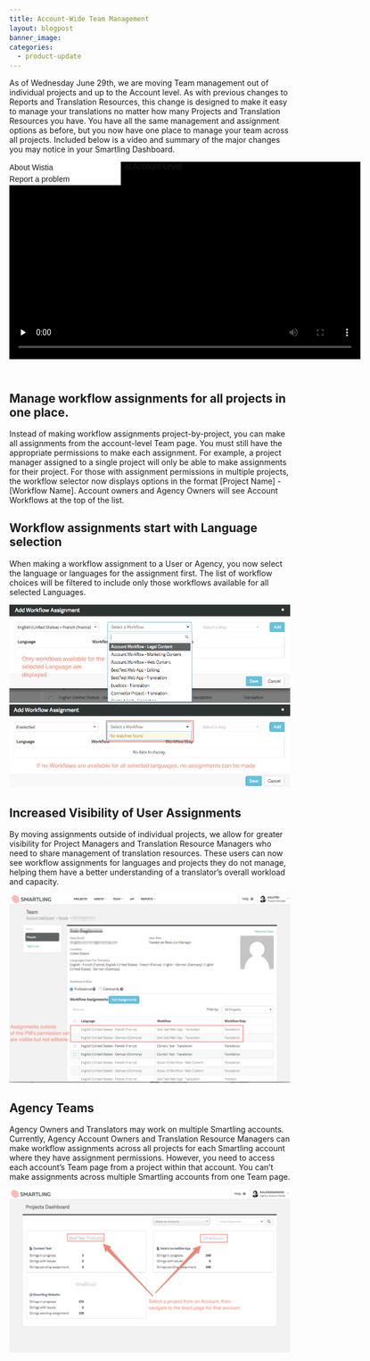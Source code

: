 ```yaml
---
title: Account-Wide Team Management
layout: blogpost
banner_image:
categories:
  - product-update
---
```



As of Wednesday June 29th, we are moving Team management out of individual projects and up to the Account level. As with previous changes to Reports and Translation Resources, this change is designed to make it easy to manage your translations no matter how many Projects and Translation Resources you have. You have all the same management and assignment options as before, but you now have one place to manage your team across all projects. Included below is a video and summary of the major changes you may notice in your Smartling Dashboard.

<script src="//fast.wistia.com/embed/medias/qli6lswh3o.jsonp" async=""></script>

<script src="//fast.wistia.com/assets/external/E-v1.js" async=""></script>

<div class="wistia_embed wistia_async_qli6lswh3o" style="height: 382px; width: 630px;" id="wistia-qli6lswh3o-1"><div id="wistia_chrome_34" class="w-chrome" tabindex="0" aria-label="Wistia Video Player - Team at Account Level" style="display: inline-block; height: 382px; margin: 0px; padding: 0px; position: relative; vertical-align: top; width: 100%; zoom: 1; outline: none; overflow: hidden; box-sizing: content-box;"><div id="wistia_grid_44_wrapper" style="display: block; height: 382px; width: 630px;"><div id="wistia_grid_44_above" style="height: 0px; font-size: 0px; line-height: 0px;">&nbsp;</div><div id="wistia_grid_44_main" style="width: 630px; height: 354px; left: 0px; margin-top: 0px;"><div id="wistia_grid_44_behind">&nbsp;</div><div id="wistia_grid_44_center"><div id="wistia_video_wrapper_52" style="display: inline-block; height: 100%; margin: 0px; padding: 0px; position: relative; vertical-align: top; width: 100%; zoom: 1; overflow: hidden;"><div id="wistia_43_vulcan" class="bp-640" style="background: rgb(0, 0, 0); display: block; height: 100%; overflow: hidden; position: relative; width: 100%;"><video crossorigin="anonymous" id="wistia_43" preload="none" poster="//fast.wistia.com/assets/images/blank.gif" type="video/mp4" style="background: transparent; display: block; height: 100%; position: relative; visibility: visible; width: 100%; object-fit: fill;"><source id="wistia_43_source" src="https://embedwistia-a.akamaihd.net/deliveries/299a3239523d58ce571d26632995bb9601272c20/file.mp4" type="video/mp4" /></video><div class="w-control-bar"><div class="w-control-bar__region w-control-bar__region--left"><button id="wistia_smallPlayButton_77" class="w-control w-control--play paused w-is-visible" alt="Click to play" tabindex="0" aria-label="Play" title="Play" style="position: relative;"></button><div class="w-control--icon"><button id="wistia_smallPlayButton_77" class="w-control w-control--play paused w-is-visible" alt="Click to play" tabindex="0" aria-label="Play" title="Play" style="position: relative;"><svg version="1.1" xmlns="http://www.w3.org/2000/svg" xmlns:xlink="http://www.w3.org/1999/xlink" x="0px" y="0px" viewbox="0 0 10 14.3" enable-background="new 0 0 10 14.3" xml:space="preserve" class="wistia_vulcan_svg_icon wistia_vulcan_svg_icon_play wistia_vulcan_svg_icon_play_small"> <polygon points="0,0 0,14.3 10,7.5 " /> </svg></button></div></div><div class="w-control-bar__region w-control-bar__region--center"><div class="w-control-bar__region w-control-bar__region--thumbscrubber"><div class="w-chapter-title" style="left: 0px;">&nbsp;</div></div><div id="wistia_playbarControl_94" class="w-control wistia_playbar w-control--playbar w-is-visible" alt="Playbar - click to seek"><div class="w-control--icon">&nbsp;</div><div id="wistia_playbar_mask_96" class="wistia_playbar_mask" tabindex="0" role="slider" aria-label="playbar" aria-valuenow="0:00"><div id="time_positioner_103" class="wistia_time_positioner" style="width: 0px;"><div id="time_104" class="wistia_time" style="right: auto; left: 9px;">1:13</div></div><div id="wistia_playbar_slider_97" class="wistia_playbar_slider" style="transform: translateX(-50%);"><div id="wistia_playbar_completed_98" class="wistia_playbar_completed">&nbsp;</div><div id="wistia_playbar_unplayed_mask_99" class="wistia_playbar_unplayed_mask"><div id="wistia_playbar_unplayed_slider_100" class="wistia_playbar_unplayed_slider" style="transform: translateX(-50%);"><div id="wistia_playbar_buffered_101" class="wistia_playbar_buffered">&nbsp;</div><div id="wistia_playbar_background_102" class="wistia_playbar_background">&nbsp;</div></div></div></div><div id="wistia_hover_line105" class="wistia_playbar_hover_line" style="left: 0%;">&nbsp;</div></div></div></div><div class="w-control-bar__region w-control-bar__region--centerMobile"><div id="wistia_playbarPlaceholder_109" class="w-control wistia_playbar_placeholder w-control--playbar-placeholder w-playbar-placeholder w-is-visible"><div class="w-control--icon">&nbsp;</div><div class="wistia_placeholder_time_element wistia_time">1:13</div></div></div><div class="w-control-bar__region w-control-bar__region--right"><div class="w-control-bar__region w-control-bar__region--captions">&nbsp;</div><div class="w-control-bar__region w-control-bar__region--volume"><div id="wistia_volume2_79" class="w-control w-control--volume w-is-visible number-active-2" style="position: relative;" alt="Volume (100%) - click and drag horizontally to change"><button class="w-control--icon" tabindex="0" aria-label="Mute" title="Mute" style="background: none; cursor: pointer;"><svg xmlns="http://www.w3.org/2000/svg" xmlns:xlink="http://www.w3.org/1999/xlink" version="1.1" class="wistia_vulcan_svg wistia_vulcan_svg_volume" x="0px" y="0px" viewbox="0 0 20.3 17.3" style="enable-background:new 0 0 20.3 17.3;" xml:space="preserve"> <g class="wistia_vulcan_svg_volume_speaker_group"> <g class="wistia_vulcan_svg_volume_speaker_group_inner"> <polygon class="wistia_vulcan_svg_volume_speaker" fill="#FFFFFF" points="4,7 0,7 0,11 4,11 8,15 8,3" /> <g class="wistia_vulcan_svg_volume_waves"> <path class="wistia_vulcan_svg_volume_wave wistia_vulcan_svg_wave_1" stroke-width="2px" stroke-linecap="round" stroke-miterlimit="10" d="M13.2,3.5c0,0,1.1,2.5,1.1,5s-1.1,5-1.1,5" fill="none" stroke="#ffffff" /> <path class="wistia_vulcan_svg_volume_wave wistia_vulcan_svg_wave_2" stroke-width="2px" stroke-linecap="round" stroke-miterlimit="10" d="M17,1c0,0,1.7,3.8,1.7,7.5S17,16,17,16" fill="none" stroke="#ffffff" /> <g class="wistia_vulcan_svg_volume_x wistia_vulcan_svg_volume_wave"> <path fill="#ffffff" stroke-width="2px" stroke-linecap="round" stroke-miterlimit="10" d="M11.4,11.4c-0.1,0-0.3,0-0.4-0.1c-0.2-0.2-0.2-0.5,0-0.7l4.3-4.3c0.2-0.2,0.5-0.2,0.7,0 c0.2,0.2,0.2,0.5,0,0.7l-4.3,4.3C11.6,11.4,11.5,11.4,11.4,11.4z" /> <path fill="#ffffff" stroke-width="2px" stroke-linecap="round" stroke-miterlimit="10" d="M15.7,11.4c-0.1,0-0.3,0-0.4-0.1L11,7c-0.2-0.2-0.2-0.5,0-0.7s0.5-0.2,0.7,0l4.3,4.3c0.2,0.2,0.2,0.5,0,0.7,C15.9,11.4,15.8,11.4,15.7,11.4z" /> </g> </g> </g> </g> </svg></button><div class="wistia_vulcan_volume_slider" tabindex="0" aria-label="Volume Slider" aria-valuemin="0" aria-valuemax="100" role="slider"><div class="wistia_vulcan_volume_track_hit"><div class="wistia_vulcan_volume_track"><div class="wistia_vulcan_volume_level"><div class="wistia_vulcan_volume_grabber_hit"><div class="wistia_vulcan_volume_grabber"><div class="wistia_vulcan_volume_dot_grabber">&nbsp;</div></div></div></div></div></div></div></div></div><div class="w-control-bar__region w-control-bar__region--share"><div class="w-component w-component--share"><div><div class="w-menu w-menu--share" style="left: -80px;"><ul class="w-menu__list"><li class="w-menu__list-item" tabindex="-1" data-tabto=".w-control--share">&nbsp;</li></ul></div><button title="Share Control" aria-label="Share Control" class="w-control w-control--share"></button><div class="w-control--icon"><button title="Share Control" aria-label="Share Control" class="w-control w-control--share"><svg version="1.1" xmlns="http://www.w3.org/2000/svg" x="0px" y="0px" viewbox="0 0 25 22.3" enable-background="new 0 0 25 22.3" class="wistia_vulcan_svg_icon wistia_vulcan_svg_icon_social"><g><polyline fill="none" stroke="#000000" stroke-width="2" stroke-linecap="round" stroke-linejoin="round" stroke-miterlimit="10" points=" 10.8,6.5 0.8,6.5 0.8,21.5 23.8,21.5 23.8,12.6 	" /><polyline fill="none" stroke="#000000" stroke-width="2" stroke-linecap="round" stroke-linejoin="round" stroke-miterlimit="10" points=" 21.2,9.1 24.3,2.9 18,0.8 	" /><path fill="none" stroke="#000000" stroke-width="2" stroke-linecap="round" stroke-linejoin="round" stroke-miterlimit="10" d=" M24,3.2c-7.5,2.1-12.2,6.6-12.2,13" /></g></svg></button></div><div class="embed-code-copier">&nbsp;</div></div></div></div><div class="w-control-bar__region w-control-bar__region--settings"><div class="w-component w-component--settings"><div><div class="w-menu w-menu--share" style="left: -80px;"><ul class="w-menu__list"><li class="w-menu__list-item w-menu__list-item--Speed"><button tabindex="-1" class="w-menu__section-title" title="Speed" alt="Speed" aria-label="Speed"></button><div class="w-menu__section-title_label"><button tabindex="-1" class="w-menu__section-title" title="Speed" alt="Speed" aria-label="Speed">Speed</button></div><div class="w-menu__section-title_value">1x</div><div class="w-menu__collapsable-wrapper" style="height: 0px;"><ul class="w-menu__list w-menu__list--collapsable w-is-transitioned"><li class="w-menu__list-item"><button tabindex="-1" class="w-menu__list-link w-menu__list-link--checkable" data-optionkey="0.5" title="0.5x" alt="0.5x" aria-label="0.5x">0.5x</button></li><li class="w-menu__list-item"><button tabindex="-1" class="w-menu__list-link w-menu__list-link--checkable is-checked" data-optionkey="1" title="1x" alt="1x" aria-label="1x">1x</button></li><li class="w-menu__list-item"><button tabindex="-1" class="w-menu__list-link w-menu__list-link--checkable" data-optionkey="1.5" title="1.5x" alt="1.5x" aria-label="1.5x">1.5x</button></li><li class="w-menu__list-item"><button tabindex="-1" class="w-menu__list-link w-menu__list-link--checkable" data-optionkey="2" title="2x" alt="2x" aria-label="2x">2x</button></li><li tabindex="-1" data-tabto=".w-menu__list-item--Quality button" class="w-menu__list-item">&nbsp;</li></ul></div></li><li class="w-menu__list-item w-menu__list-item--Quality"><button tabindex="-1" class="w-menu__section-title" title="Quality" alt="Quality" aria-label="Quality"></button><div class="w-menu__section-title_label"><button tabindex="-1" class="w-menu__section-title" title="Quality" alt="Quality" aria-label="Quality">Quality</button></div><div class="w-menu__section-title_value">360p</div><div class="w-menu__collapsable-wrapper" style="height: 0px;"><ul class="w-menu__list w-menu__list--collapsable w-is-transitioned"><li class="w-menu__list-item"><button tabindex="-1" class="w-menu__list-link w-menu__list-link--checkable" data-optionkey="mp4_h264_181k" title="224p" alt="224p" aria-label="224p">224p</button></li><li class="w-menu__list-item"><button tabindex="-1" class="w-menu__list-link w-menu__list-link--checkable" data-optionkey="mp4_h264_646k" title="360p" alt="360p" aria-label="360p">360p</button></li><li class="w-menu__list-item"><button tabindex="-1" class="w-menu__list-link w-menu__list-link--checkable" data-optionkey="mp4_h264_305k" title="540p" alt="540p" aria-label="540p">540p</button></li><li class="w-menu__list-item"><button tabindex="-1" class="w-menu__list-link w-menu__list-link--checkable" data-optionkey="mp4_h264_388k" title="720p" alt="720p" aria-label="720p">720p</button></li><li tabindex="-1" data-tabto=".w-menu__list-item--close-settings" class="w-menu__list-item">&nbsp;</li></ul></div></li><li tabindex="-1" data-tabto=".w-control--settings" class="w-menu__list-item w-menu__list-item--close-settings">&nbsp;</li></ul></div><button class="w-control w-control--settings w-is-visible" title="Settings" alt="Settings" tabindex="0" aria-label="Settings"></button><div class="w-control--icon"><button class="w-control w-control--settings w-is-visible" title="Settings" alt="Settings" tabindex="0" aria-label="Settings"><svg x="0px" y="0px" viewbox="0 0 19 19" enable-background="new 0 0 19 19" class="wistia_vulcan_svg_icon wistia_vulcan_svg_icon_settings"><path d="M17.8,8.8h-2c-0.2-1-0.5-2-1-2.7l1.4-1.5c0.5-0.5,0.5-1.3,0-1.7c-0.5-0.5-1.2-0.5-1.7,0l-1.5,1.4 c-0.7-0.5-1.5-0.8-2.5-1v-2c0-0.7-0.3-1.2-1-1.2s-1,0.5-1,1.2v2.1c-1,0.2-1.8,0.5-2.5,1L4.5,2.8c-0.5-0.5-1.2-0.5-1.7,0 S2.3,4,2.8,4.5l1.5,1.8c-0.5,0.7-0.8,1.6-1,2.6H1.2C0.5,8.8,0,9.2,0,9.8s0.5,1,1.2,1h2.1c0.2,1,0.5,1.6,1,2.3l-1.5,1.4 c-0.5,0.5-0.5,1.2,0,1.7c0.2,0.2,0.5,0.3,0.8,0.3s0.6-0.1,0.8-0.4l1.6-1.5c0.7,0.5,1.5,0.8,2.5,1v2.1c0,0.7,0.3,1.2,1,1.2 s1-0.5,1-1.2v-2c1-0.2,1.8-0.5,2.5-1l1.4,1.4c0.2,0.2,0.5,0.3,0.9,0.3s0.6-0.1,0.8-0.3c0.5-0.5,0.5-1.2,0-1.7l-1.4-1.3 c0.5-0.7,0.9-1.4,1-2.4h2c0.7,0,1.2-0.3,1.2-1S18.5,8.8,17.8,8.8z M9.6,14.1C7,14.1,5,12,5,9.5S7,4.9,9.6,4.9s4.6,2.1,4.6,4.6 S12.1,14.1,9.6,14.1z" /></svg></button></div></div></div></div><div class="w-control-bar__region w-control-bar__region--airplay"><button id="wistia_airplayButton_80" class="w-control w-control--fullscreen" alt="Airplay" tabindex="0" aria-label="Airplay" title="Airplay" style="position: relative; user-select: none;"></button><div class="w-control--icon"><button id="wistia_airplayButton_80" class="w-control w-control--fullscreen" alt="Airplay" tabindex="0" aria-label="Airplay" title="Airplay" style="position: relative; user-select: none;"><svg width="40px" height="34px" viewbox="0 0 40 34" version="1.1" xmlns="http://www.w3.org/2000/svg" xmlns:xlink="http://www.w3.org/1999/xlink" class="wistia_vulcan_svg_icon wistia_vulcan_svg_icon_airplay"> <g stroke="none" fill="none"> <polyline stroke="#000000" stroke-width="2" points="14.52 23 9 23 9 10 32 10 32 23 26.48 23" /> <polygon fill="#000000" points="20.5 20 25.5 26 15.5 26" /> </g> </svg></button></div></div><div class="w-control-bar__region w-control-bar__region--chromecast"><div id="wistia_undefined_87" class="w-control w-control--fullscreen" alt="Chromecast" tabindex="0" aria-label="Chromecast" title="Chromecast" style="position: relative; user-select: none;"><div class="w-control--icon"><svg class="wistia_vulcan_svg_icon_chromecast" width="40px" height="34px" viewbox="0 0 40 34" version="1.1"> <defs></defs> <g stroke="none" stroke-width="1" fill="none" fill-rule="evenodd"> <g> <g transform="translate(8.000000, 5.000000)"> <path d="M1,18 L1,21 L4,21 C4,19.34 2.66,18 1,18 L1,18 Z M1,14 L1,16 C3.76,16 6,18.24 6,21 L8,21 C8,17.13 4.87,14 1,14 L1,14 Z M1,10 L1,12 C5.97,12 10,16.03 10,21 L12,21 C12,14.92 7.07,10 1,10 L1,10 Z M21,3 L3,3 C1.9,3 1,3.9 1,5 L1,8 L3,8 L3,5 L21,5 L21,19 L14,19 L14,21 L21,21 C22.1,21 23,20.1 23,19 L23,5 C23,3.9 22.1,3 21,3 L21,3 Z" fill="#FFFFFF" /> <rect x="0" y="0" width="24" height="24" /> </g> </g> </g> </svg></div></div></div><div class="w-control-bar__region w-control-bar__region--chapters"><div><nothing></nothing></div></div><div class="w-control-bar__region w-control-bar__region--fullscreen"><button id="wistia_fullscreenButton_88" class="w-control w-control--fullscreen" alt="Fullscreen - click to toggle" tabindex="0" aria-label="Fullscreen" title="Fullscreen" style="position: relative; user-select: none;"></button><div class="w-control--icon"><button id="wistia_fullscreenButton_88" class="w-control w-control--fullscreen" alt="Fullscreen - click to toggle" tabindex="0" aria-label="Fullscreen" title="Fullscreen" style="position: relative; user-select: none;"><svg version="1.1" xmlns="http://www.w3.org/2000/svg" xmlns:xlink="http://www.w3.org/1999/xlink" x="0px" y="0px" viewbox="0 0 27.5 19.5" enable-background="new 0 0 27.5 19.5" xml:space="preserve" class="wistia_vulcan_svg_icon wistia_vulcan_svg_icon_fullscreen"> <g> <polyline fill="none" stroke="#000000" stroke-width="2" stroke-linecap="round" stroke-linejoin="round" stroke-miterlimit="10" points="26.8,5.1 26.8,0.8 20.5,0.8" /> <polyline fill="none" stroke="#000000" stroke-width="2" stroke-linecap="round" stroke-linejoin="round" stroke-miterlimit="10" points="7,0.8 0.7,0.8 0.7,5.1" /> <polyline fill="none" stroke="#000000" stroke-width="2" stroke-linecap="round" stroke-linejoin="round" stroke-miterlimit="10" points="20.5,18.8 26.8,18.8 26.8,14.4	" /> <polyline fill="none" stroke="#000000" stroke-width="2" stroke-linecap="round" stroke-linejoin="round" stroke-miterlimit="10" points="0.7,14.4 0.7,18.8 7,18.8" /> </g> <rect x="5.8" y="4.8" fill="none" stroke="#000000" stroke-width="2" stroke-linecap="round" stroke-linejoin="round" stroke-miterlimit="10" width="16" height="10" /> </svg></button></div></div><div class="w-control-bar__region w-control-bar__region--branding">&nbsp;</div></div></div><div class="w-menu-bar">&nbsp;</div><div id="wistia_57.thumbnail" tabindex="-1" style="cursor: default; display: block; height: 354px; overflow: hidden; outline: none; position: absolute; width: 630px; left: 0px; top: 0px;"><img id="wistia_57.thumbnail_img" alt="Wistia video thumbnail - Team at Account Level" src="https://embedwistia-a.akamaihd.net/deliveries/78efc19404381c978935733ab6e65e2f847715f9.jpg?image_crop_resized=640x360" style="border: 0px solid rgb(0, 0, 0); display: block; float: none; height: 354px; margin: 0px; max-height: none; max-width: none; padding: 0px; position: absolute; width: 630px; left: 0px; top: 0px;" /></div><div id="wistia_loading_110" class="w-control wistia-loading" style="top: 0px;"><div class="wistia-loading__mask">&nbsp;</div><div class="wistia-loading__svg-position"><svg class="wistia-loading__svg" version="1.1" xmlns="http://www.w3.org/2000/svg" xmlns:xlink="http://www.w3.org/1999/xlink" x="0px" y="0px" viewbox="0 0 127 80" enable-background="new 0 0 127 80" xml:space="preserve"> <polygon class="wistia-loading__polygon wl-d" points="63,30.3 63,49.7 66,47.7 66,32.3 " /> <polygon class="wistia-loading__polygon wl-c" points="63,30.3 60,28.2 60,51.8 62,50.4 63,49.7 63,30.3 " /> <polygon class="wistia-loading__polygon wl-b" points="57,26.1 57,53.9 60,51.8 60,28.2 " /> <polygon class="wistia-loading__polygon wl-a" points="54,24 54,56 57,53.9 57,26.1 " /> <polygon class="wistia-loading__polygon wl-g" points="73,37.2 72,36.5 72,43.5 73,42.8 75,41.4 75,38.6 " /> <polygon class="wistia-loading__polygon wl-e" points="66,32.3 66,47.7 69,45.6 69,34.4 " /> <polygon class="wistia-loading__polygon wl-h" points="75,38.6 75,41.4 77,40 " /> <polygon class="wistia-loading__polygon wl-f" points="69,34.4 69,45.6 72,43.5 72,36.5 " /> </svg></div></div><div id="wistia_context_menu_111" class="w-control w-control--context-menu w-context-menu" style="background-color: rgb(255, 255, 255); box-shadow: rgba(0, 0, 0, 0.2) 0px 3px 10px; left: 0px; line-height: 1.5em; position: absolute; text-shadow: none; top: 0px; width: 200px; z-index: 100000;"><a href="https://wistia.com/about-wistia?about=287307" target="_blank" class="w-context-menu__item w-is-visible aboutWistia w-context-menu__item--aboutWistia" style="display: block; text-decoration: none;">About Wistia</a><a href="#" class="w-context-menu__item w-is-visible reportAProblem w-context-menu__item--reportAProblem" style="display: block; text-decoration: none;">Report a problem</a></div><div class="w-tooltip w-tooltip--wistia_vulcan_storyboard" style="position: absolute; overflow: hidden; z-index: 13; width: 0px; height: 0px; bottom: 56px; right: 0px;"><div class="wistia_vulcan_storyboard_view" style="position: absolute; color: rgb(255, 255, 255); overflow: hidden; width: 0px; height: 0px;"><div class="wistia_vulcan_storyboard_time" style="position: absolute; background: rgba(0, 0, 0, 0.34902); font-family: WistiaPlayerOverpass, sans-serif; padding: 2px 4px; color: rgb(255, 255, 255); z-index: 10; bottom: 0px; width: 100%; text-align: center;">&nbsp;</div><div style="display: block; position: absolute; overflow: hidden; top: 0px; right: 0px; bottom: 0px; left: 0px;"><div class="w-storyboard-viewer" style="position: relative; overflow: hidden; width: 150px; height: 84px;"><div class="w-storyboard-viewer__storyboard" style="position: absolute; top: 0px; left: 0px; width: 200px; height: 112px; background-position: 0px 0px; background-size: 1500px 1260px;">&nbsp;</div></div></div></div></div><div class="w-report-a-problem w-is-transparent w-is-hidden"><div class="w-report-a-problem__centered-content"><div class="w-report-a-problem__form-content"><p>Thanks for reporting a problem. We'll attach technical data about this session to help us figure out the issue. Which of these best describes the problem?</p><select class="w-report-a-problem__category" title="Problem Category" aria-label="Problem Category"><option value="">Choose one</option><option value="stuttering">Video plays but frequently stutters</option><option value="low_quality">Video has poor quality</option><option value="fails_to_play">Video fails to play</option><option value="other">Other</option></select><p>Any other details or context?</p><textarea class="w-report-a-problem__description" title="Problem Description" aria-label="Problem Description"></textarea></div><div class="w-report-a-problem__button-row"><div class="w-report-a-problem__form-feedback w-report-a-problem__form-feedback--blank">&nbsp;</div><a href="#" class="w-report-a-problem__cancel">Cancel</a><button class="w-report-a-problem__send">Send</button></div></div></div><div class="w-status-bar">message</div><div data-testid="big-play-button">&nbsp;</div></div></div></div><div id="wistia_grid_44_front">&nbsp;</div><div id="wistia_grid_44_top_inside"><div id="wistia_grid_44_top" style="height: 0px; font-size: 0px; line-height: 0px;">&nbsp;</div></div><div id="wistia_grid_44_bottom_inside"><div id="wistia_grid_44_bottom" style="height: 0px; font-size: 0px; line-height: 0px;">&nbsp;</div></div><div id="wistia_grid_44_left_inside"><div id="wistia_grid_44_left" style="height: 0px; font-size: 0px; line-height: 0px;">&nbsp;</div></div><div id="wistia_grid_44_right_inside"><div id="wistia_grid_44_right" style="height: 0px; font-size: 0px; line-height: 0px;">&nbsp;</div></div></div><div id="wistia_grid_44_below"><div id="wistia_50_socialbar" class="wistia_socialbar" style="height: 25px; visibility: hidden;"><style id="wistia_51_style" type="text/css" class="wistia_injected_style">#wistia_50_socialbar {
display: block;
height: 25px;
line-height: 22px;
margin: 0;
overflow: hidden;
padding: 3px 0 0 0;
position: static;
text-align: left;
}
#wistia_50_socialbar img {
border: 0;
margin:0;
padding:0;
vertical-align:top;
}
#wistia_50_socialbar .socialbar_container {
display:inline;
}
#wistia_50_socialbar .socialbar_button {
border: 0;
border-radius: 0;
display: inline-block;
*display: inline;
margin: 0 8px 2px 0;
padding: 0;
position: static;
vertical-align: top;
zoom: 1;
}
#wistia_50_socialbar_embed_input {
border: 1px solid #ccc !important;
color: #444;
display: none;
font-size: 10px;
height: 18px;
line-height:18px;
margin:0 4px 0 0;
padding: 0 !important;
width: 120px;
}
#wistia_50_socialbar_embed_input.visible {
display: inline-block;
*display: inline;
vertical-align: top;
zoom:1;
}
#wistia_50_socialbar_email {
background: url(https://fast.wistia.com/socialbar/images/socialbuttons_sprite.png) -63px 0;
height: 20px;
text-decoration:none !important;
width: 57px;
}
#wistia_50_socialbar_email:hover {
background-position:-63px -20px;
}
#wistia_50_socialbar_email:active {
background-position:-63px -40px;
}
#wistia_50_socialbar_download {
background: url(https://fast.wistia.com/socialbar/images/socialbuttons_sprite.png?bust=20121107) -175px 0;
height: 20px;
text-decoration:none !important;
width: 80px;
}
#wistia_50_socialbar_download:hover {
background-position:-175px -20px;
}
#wistia_50_socialbar_download:active {
background-position:-175px -40px;
}
#wistia_50_socialbar_embed {
background: url(https://fast.wistia.com/socialbar/images/socialbuttons_sprite.png);
height: 20px;
text-decoration:none !important;
width: 63px;
}
#wistia_50_socialbar_embed:hover {
background-position:0 -20px;
}
#wistia_50_socialbar_embed:active {
background-position:0 -40px;
}
#wistia_50_socialbar_videoStats {
background: url(https://fast.wistia.com/socialbar/images/socialbuttons_sprite.png) -120px 0;
height: 20px;
text-decoration:none !important;
width: 55px;
}
#wistia_50_socialbar_videoStats:hover {
background-position:-120px -20px;
}
#wistia_50_socialbar_videoStats:active {
background-position:-120px -40px;
}
#wistia_50_socialbar_facebook {
height:21px;
width:150px;
}
#wistia_50_socialbar_twitter {
height:20px;
width:56px;
}
#wistia_50_socialbar_googlePlus {
height:23px;
width:32px;
}
#wistia_50_socialbar_digg {
height:23px;
width:76px;
}
#wistia_50_socialbar_reddit {
height:22px;
margin-top:1px;
width:58px;
}
#wistia_50_socialbar_stumbleUpon {
height:18px;
width:74px;
}
#wistia_50_socialbar_tumblr {
background:url('http://platform.tumblr.com/v1/share_1.png') 0 0 no-repeat transparent;
height:20px;
overflow:hidden;
text-indent:-9999px;
width:81px;
}
#wistia_50_socialbar_linkedIn {
height:21px;
}
#wistia_50_socialbar #wistia_50_socialbar_wistia {
float:right;
margin-right:0;
}
#wistia_50_socialbar #wistia_50_socialbar_play_count .wistia_play_count_label {
display: inline-block;
*display: inline;
font-family: verdana, sans-serif;
font-size: 12px;
margin-right: 5px;
vertical-align: top;
zoom: 1;
}
#wistia_50_socialbar #wistia_50_socialbar_play_count .wistia_play_count_box {
background: #fff;
border: solid #c9c9c9 1px;
color: #555;
display: inline-block;
*display: inline;
font-family: verdana, sans-serif;
font-size: 11px;
letter-spacing: 1px;
line-height: 11px;
margin-top: 1px;
min-height: 11px;
min-width: 15px;
padding: 2px 6px 3px 6px;
text-align: center;
text-decoration: none;
text-shadow: 0px 1px 1px #ffffff;
vertical-align: top;
zoom: 1;
}</style></div></div><style id="wistia_45_style" type="text/css" class="wistia_injected_style">#wistia_grid_44_wrapper{-moz-box-sizing:content-box;-webkit-box-sizing:content-box;box-sizing:content-box;font-family:Arial,sans-serif;font-size:14px;height:100%;position:relative;text-align:left;width:100%;}
#wistia_grid_44_wrapper *{-moz-box-sizing:content-box;-webkit-box-sizing:content-box;box-sizing:content-box;}
#wistia_grid_44_above{position:relative;}
#wistia_grid_44_main{display:block;height:100%;position:relative;}
#wistia_grid_44_behind{height:100%;left:0;position:absolute;top:0;width:100%;}
#wistia_grid_44_center{height:100%;overflow:hidden;position:relative;width:100%;}
#wistia_grid_44_front{display:none;height:100%;left:0;position:absolute;top:0;width:100%;}
#wistia_grid_44_top_inside{position:absolute;left:0;top:0;width:100%;}
#wistia_grid_44_top{width:100%;position:absolute;bottom:0;left:0;}
#wistia_grid_44_bottom_inside{position:absolute;left:0;bottom:0;width:100%;}
#wistia_grid_44_bottom{width:100%;position:absolute;top:0;left:0;}
#wistia_grid_44_left_inside{height:100%;position:absolute;left:0;top:0;}
#wistia_grid_44_left{height:100%;position:absolute;right:0;top:0;}
#wistia_grid_44_right_inside{height:100%;right:0;position:absolute;top:0;}
#wistia_grid_44_right{height:100%;left:0;position:absolute;top:0;}
#wistia_grid_44_below{position:relative;}</style></div></div></div>

## Manage workflow assignments for all projects in one place.

Instead of making workflow assignments project-by-project, you can make all assignments from the account-level Team page. You must still have the appropriate permissions to make each assignment. For example, a project manager assigned to a single project will only be able to make assignments for their project. For those with assignment permissions in multiple projects, the workflow selector now displays options in the format [Project Name] - [Workflow Name]. Account owners and Agency Owners will see Account Workflows at the top of the list.

## Workflow assignments start with Language selection

When making a workflow assignment to a User or Agency, you now select the language or languages for the assignment first. The list of workflow choices will be filtered to include only those workflows available for all selected Languages.

![](/uploads/versions/smartling---team-5---x----977-341x---.png)![](/uploads/versions/smartling---team-1-1---x----973-289x---.png)

## Increased Visibility of User Assignments

By moving assignments outside of individual projects, we allow for greater visibility for Project Managers and Translation Resource Managers who need to share management of translation resources. These users can now see workflow assignments for languages and projects they do not manage, helping them have a better understanding of a translator’s overall workload and capacity.

![](/uploads/versions/smartling---team-and--sldss-20238--give-ability-to-account-owners-manage-rules-rewrites---smartling-and-slack-1---x----1259-844x---.png)

## Agency Teams

Agency Owners and Translators may work on multiple Smartling accounts. Currently, Agency Account Owners and Translation Resource Managers can make workflow assignments across all projects for each Smartling account where they have assignment permissions. However, you need to access each account’s Team page from a project within that account. You can’t make assignments across multiple Smartling accounts from one Team page.

![](/uploads/versions/smartling---account-summary-1---x----1257-731x---.png)